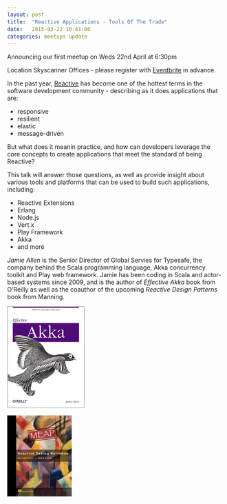```yaml
---
layout: post
title:  "Reactive Applications - Tools Of The Trade"
date:   2015-03-22 10:41:06
categories: meetups update
---
```


Announcing our first meetup on Weds 22nd April at 6:30pm

Location Skyscanner Offices - please register with [Eventbrite](https://www.eventbrite.co.uk/e/beam-me-up-scottie-reactive-programming-tools-of-the-trade-tickets-3829449988) in advance.


In the past year, [Reactive](http://www.reactivemanifesto.org/) has become one of the hottest terms in the software development community - describing as it does applications that are:

* responsive
* resilient
* elastic
* message-driven

But what does it meanin practice, and how can developers leverage the core concepts to create applications that meet the standard of being Reactive? 

This talk will answer those questions, as well as provide insight about various tools and platforms that can be used to build such applications, including:

* Reactive Extensions
* Erlang
* Node.js
* Vert.x
* Play Framework
* Akka
* and more

*Jamie Allen* is the Senior Director of Global Servies for Typesafe, the company behind the Scala programming language, Akka concurrency toolkit and Play web framework.  Jamie has been coding in Scala and actor-based systems since 2009, and is the author of _Effective Akka_ book from O’Reilly as well as the coauthor of the upcoming _Reactive Design Patterns_ book from Manning.

![Book Cover - Effective Akka](/img/EffectiveAkka.gif)

![Book Cover - Rective Design Patterns](/img/reactivedesignpatterns.jpg)